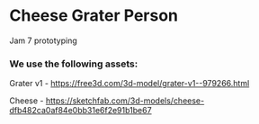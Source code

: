 # Cheese Grater Person
Jam 7 prototyping

### We use the following assets:

Grater v1 - https://free3d.com/3d-model/grater-v1--979266.html

Cheese - https://sketchfab.com/3d-models/cheese-dfb482ca0af84e0bb31e6f2e91b1be67
